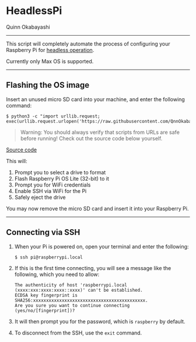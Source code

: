 # HeadlessPi
Quinn Okabayashi
___
This script will completely automate the process of configuring your Raspberry Pi for [headless operation](https://en.wikipedia.org/wiki/Headless_computer).

Currently only Max OS is supported.
___
## Flashing the OS image
Insert an unused micro SD card into your machine, and enter the following command:

```
$ python3 -c "import urllib.request; exec(urllib.request.urlopen('https://raw.githubusercontent.com/QnnOkabayashi/scripts/master/HeadlessPi/setup.py').read())"
```

> Warning: You should always verify that scripts from URLs are safe before running! Check out the source code below yourself.

[Source code](https://github.com/QnnOkabayashi/scripts/blob/master/HeadlessPi/setup.py)

This will:
1. Prompt you to select a drive to format
2. Flash Raspberry Pi OS Lite (32-bit) to it
3. Prompt you for WiFi credentials
4. Enable SSH via WiFi for the Pi
5. Safely eject the drive

You may now remove the micro SD card and insert it into your Raspberry Pi.
___
## Connecting via SSH
1. When your Pi is powered on, open your terminal and enter the following:
    ```
    $ ssh pi@raspberrypi.local
    ```

2. If this is the first time connecting, you will see a message like the following, which you need to allow:
    ```
    The authenticity of host 'raspberrypi.local (xxxx:xxx:xxxx:xxxx::xxxx)' can't be established.
    ECDSA key fingerprint is SHA256:xxxxxxxxxxxxxxxxxxxxxxxxxxxxxxxxxxxxxxxxxxx.
    Are you sure you want to continue connecting (yes/no/[fingerprint])?
    ```

3. It will then prompt you for the password, which is `raspberry` by default.

4. To disconnect from the SSH, use the `exit` command.

